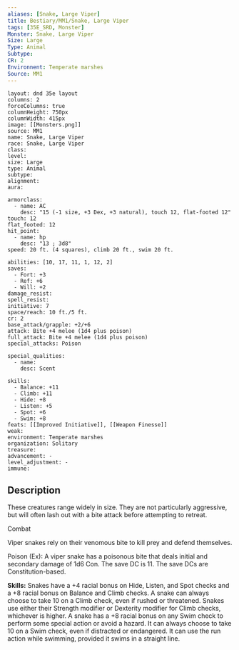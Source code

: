 ```yaml
---
aliases: [Snake, Large Viper]
title: Bestiary/MM1/Snake, Large Viper
tags: [35E_SRD, Monster]
Monster: Snake, Large Viper
Size: Large
Type: Animal
Subtype: 
CR: 2
Environnent: Temperate marshes
Source: MM1
---
```


```statblock
layout: dnd 35e layout
columns: 2
forceColumns: true
columnHeight: 750px
columnWidth: 415px
image: [[Monsters.png]]
source: MM1
name: Snake, Large Viper
race: Snake, Large Viper
class: 
level: 
size: Large
type: Animal
subtype: 
alignment: 
aura: 

armorclass:
  - name: AC
    desc: "15 (-1 size, +3 Dex, +3 natural), touch 12, flat-footed 12"
touch: 12
flat_footed: 12
hit_point:
  - name: hp
    desc: "13 ; 3d8"
speed: 20 ft. (4 squares), climb 20 ft., swim 20 ft.

abilities: [10, 17, 11, 1, 12, 2]
saves:
  - Fort: +3
  - Ref: +6
  - Will: +2
damage_resist: 
spell_resist: 
initiative: 7
space/reach: 10 ft./5 ft.
cr: 2
base_attack/grapple: +2/+6
attack: Bite +4 melee (1d4 plus poison)
full_attack: Bite +4 melee (1d4 plus poison)
special_attacks: Poison

special_qualities:
  - name: 
    desc: Scent

skills:
  - Balance: +11
  - Climb: +11
  - Hide: +8
  - Listen: +5
  - Spot: +6
  - Swim: +8
feats: [[Improved Initiative]], [[Weapon Finesse]]
weak: 
environment: Temperate marshes
organization: Solitary
treasure: 
advancement: -
level_adjustment: -
immune: 
```

## Description

<p>These creatures range widely in size. They are not particularly aggressive, but will often lash out with a bite attack before attempting to retreat.</p>
<p>Combat</p>
<p>Viper snakes rely on their venomous bite to kill prey and defend themselves.</p>
<p>Poison (Ex): A viper snake has a poisonous bite that deals initial and secondary damage of 1d6 Con. The save DC is 11. The save DCs are Constitution-based.</p>
<p>
            <b>Skills:</b> Snakes have a +4 racial bonus on Hide, Listen, and Spot checks and a +8 racial bonus on Balance and Climb checks. A snake can always choose to take 10 on a Climb check, even if rushed or threatened. Snakes use either their Strength modifier or Dexterity modifier for Climb checks, whichever is higher. A snake has a +8 racial bonus on any Swim check to perform some special action or avoid a hazard. It can always choose to take 10 on a Swim check, even if distracted or endangered. It can use the run action while swimming, provided it swims in a straight line.</p>
